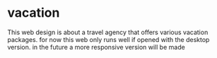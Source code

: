 # vacation

This web design is about a travel agency that offers various vacation packages. for now this web only runs well if opened with the desktop version. in the future a more responsive version will be made
